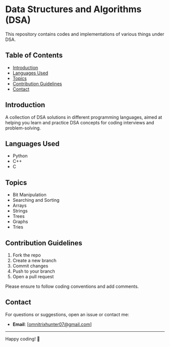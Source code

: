 # Data Structures and Algorithms (DSA)

This repository contains codes and implementations of various things under DSA. 

## Table of Contents

- [Introduction](#introduction)
- [Languages Used](#languages-used)
- [Topics](#topics)
- [Contribution Guidelines](#contribution-guidelines)
- [Contact](#contact)

## Introduction

A collection of DSA solutions in different programming languages, aimed at helping you learn and practice DSA concepts for coding interviews and problem-solving.

## Languages Used

- Python
- C++
- C

## Topics

- Bit Manipulation
- Searching and Sorting
- Arrays
- Strings
- Trees
- Graphs
- Tries

## Contribution Guidelines

1. Fork the repo
2. Create a new branch
3. Commit changes
4. Push to your branch
5. Open a pull request

Please ensure to follow coding conventions and add comments.

## Contact

For questions or suggestions, open an issue or contact me:

- **Email**: [omnitrixhunter07@gmail.com]

---

Happy coding! 🚀
